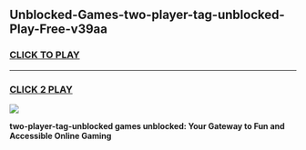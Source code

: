 
## Unblocked-Games-two-player-tag-unblocked-Play-Free-v39aa
<h3>
<a href="https://premium76.site?title=two-player-tag-unblocked&ref=18A1">CLICK TO PLAY</a></h3>
<hr>

<h3>
<a href="https://premium76.site?title=two-player-tag-unblocked&ref=18A1">CLICK 2 PLAY</a>
  
</h3>

<a href="https://premium76.site?title=two-player-tag-unblocked&ref=18A1"><img src="https://clearcache.store/games.png"></a>


**two-player-tag-unblocked games unblocked: Your Gateway to Fun and Accessible Online Gaming**
